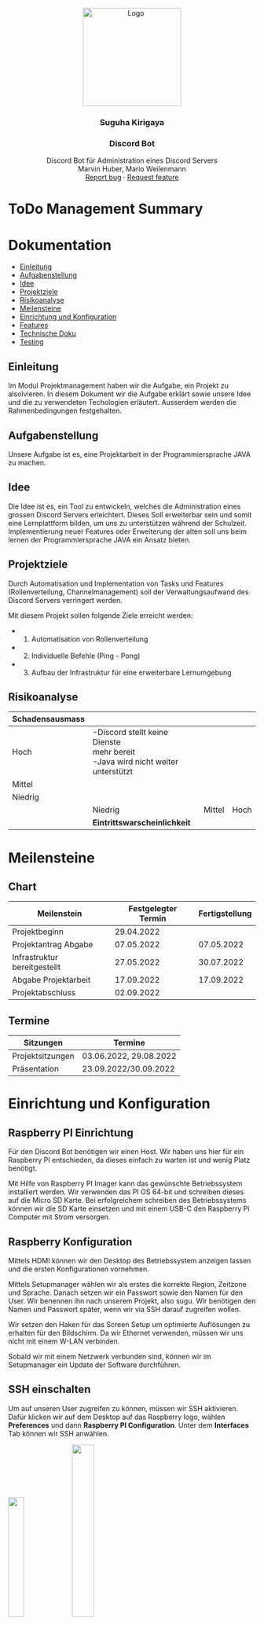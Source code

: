 <p align="center">
  <a href="https://example.com/">
    <img src="Suguha.png" alt="Logo" width=200 height=200>
  </a>

<h3 align="center">Suguha Kirigaya</h3>
  <h3 align="center">Discord Bot</h3>

<p align="center">
    Discord Bot für Administration eines Discord Servers<br>
    Marvin Huber, Mario Weilenmann
    <br>
    <a href="https://reponame/issues/new?template=bug.md">Report bug</a>
    ·
    <a href="https://reponame/issues/new?template=feature.md&labels=feature">Request feature</a>
  </p>

# ToDo Management Summary

# Dokumentation

- [Einleitung](#einleitung)
- [Aufgabenstellung](#aufgabenstellung)
- [Idee](#idee)
- [Projektziele](#projektziele)
- [Risikoanalyse](#risikoanalyse)
- [Meilensteine](#meilensteine)
- [Einrichtung und Konfiguration](#einrichtung-und-konfiguration)
- [Features](#features)
- [Technische Doku](#technische-doku)
- [Testing](#testing)

## Einleitung

Im Modul Projektmanagement haben wir die Aufgabe, ein Projekt zu alsolvieren.
In diesem Dokument wir die Aufgabe erklärt sowie unsere Idee und die zu verwendeten Techologien erläutert. Ausserdem werden die Rahmenbedingungen festgehalten.

## Aufgabenstellung

Unsere Aufgabe ist es, eine Projektarbeit in der Programmiersprache JAVA zu machen.

## Idee

Die Idee ist es, ein Tool zu entwickeln, welches die Administration eines grossen Discord Servers erleichtert.
Dieses Soll erweiterbar sein und somit eine Lernplattform bilden, um uns zu unterstützen während der Schulzeit.
Implementierung neuer Features oder Erweiterung der alten soll uns beim lernen der Programmiersprache JAVA ein Ansatz bieten.

## Projektziele

Durch Automatisation und Implementation von Tasks und Features (Rollenverteilung, Channelmanagement) soll der Verwaltungsaufwand des Discord Servers verringert werden.

Mit diesem Projekt sollen folgende Ziele erreicht werden:

- 1. Automatisation von Rollenverteilung
- 2. Individuelle Befehle (Ping - Pong)
- 3. Aufbau der Infrastruktur für eine erweiterbare Lernumgebung

## Risikoanalyse


| Schadensausmass |                                                                                                 |        |      |
| :-------------- | :---------------------------------------------------------------------------------------------- | -----: | ---: |
| Hoch            | -Discord stellt keine Dienste<br />mehr bereit <br />-Java wird nicht weiter<br /> unterstützt |        |      |
| Mittel          |                                                                                                 |        |      |
| Niedrig         |                                                                                                 |        |      |
|                 | Niedrig                                                                                         | Mittel | Hoch |
|                 | __Eintrittswarscheinlichkeit__                                                                  |        |      |

# Meilensteine

## Chart


| Meilenstein                  | Festgelegter Termin | Fertigstellung |
| ---------------------------- | ------------------- | -------------- |
| Projektbeginn                | 29.04.2022          |                |
| Projektantrag Abgabe         | 07.05.2022          | 07.05.2022     |
| Infrastruktur bereitgestellt | 27.05.2022          | 30.07.2022     |
| Abgabe Projektarbeit         | 17.09.2022          | 17.09.2022     |
| Projektabschluss             | 02.09.2022          |                |

## Termine


| Sitzungen        | Termine                |
| ---------------- | ---------------------- |
| Projektsitzungen | 03.06.2022, 29.08.2022 |
| Präsentation    | 23.09.2022/30.09.2022  |

# Einrichtung und Konfiguration

## Raspberry PI Einrichtung

Für den Discord Bot benötigen wir einen Host. Wir haben uns hier für ein Raspberry PI entschieden, da dieses einfach zu warten ist und wenig Platz benötigt.<br />

Mit Hilfe von Raspberry PI Imager kann das gewünschte Betriebssystem installiert werden. Wir verwenden das PI OS 64-bit und schreiben dieses auf die Micro SD Karte.
Bei erfolgreichem schreiben des Betriebssystems können wir die SD Karte einsetzen und mit einem USB-C den Raspberry Pi Computer mit Strom versorgen.

## Raspberry Konfiguration

Mittels HDMI können wir den Desktop des Betriebssystem anzeigen lassen und die ersten Konfigurationen vornehmen. <br />

Mittels Setupmanager wählen wir als erstes die korrekte Region, Zeitzone und Sprache. Danach setzen wir ein Passwort sowie den Namen für den User. Wir benennen ihn nach unserem Projekt, also sugu. Wir benötigen den Namen und Passwort später, wenn wir via SSH darauf zugreifen wollen. <br />

Wir setzen den Haken für das Screen Setup um optimierte Auflösungen zu erhalten für den Bildschirm. Da wir Ethernet verwenden, müssen wir uns nicht mit einem W-LAN verbinden. <br />

Sobald wir mit einem Netzwerk verbunden sind, können wir im Setupmanager ein Update der Software durchführen.

## SSH einschalten

Um auf unseren User zugreifen zu können, müssen wir SSH aktivieren. Dafür klicken wir auf dem Desktop auf das Raspberry logo, wählen **Preferences** und dann **Raspberry PI Configuration**. Unter dem **Interfaces** Tab können wir SSH anwählen.

<img src="Raspi-Interface.png" width="25%"> <img src="SSH.png" width="30%"> <br />

## Statische IP vergeben

Um mit keinen Komplikationen konfrontiert zu werden, vergeben wir dem Raspberry PI eine Statische IP Addresse. Dafür öffnen wir das Terminal auf dem Desktop. Mittels ``ifconfig`` können wir die momentan zugeweiste IP des netzwerkes ansehen. In unserem Fall ist dies **192.168.1.17**.<br />Mittels ``sudo nano /etc/dhcpcd.conf`` können wir direkt in die config file unsere gewünschte IP Addresse schreiben. Dies machen wir wiefolgt:

```
interface eth0
static ip_address=192.168.1.17
static routers=192.168.1.1
static domain_name_servers=8.8.8.8 8.8.4.4

```

Einstellungen mit ``Ctrl + o`` schreiben und den Editor mit ``Ctrl + x`` verlassen. Danach den Raspi neustarten:

``sudo reboot``

## Docker Installation

Mit Docker ist es einfach, Server-Software Auszuprobieren und zu Betreiben. So Installiert man die Container-Plattform für gängige Betriebssysteme auf dem Server oder Entwickler-PC, hier in unserem Fall das Raspberry PI.

Da nun eine Statische IP gesetzt wurde, kann via SSH verbunden werden. Mittels dem Programm Putty auf 192.168.1.17 verbinden, Username und Passwort eingeben. <br />
Danach führen wir standart package updates aus, um auf dem neusten stand zu sein.

```
sudo apt update

sudo apt upgrade
```

Mit dem curl statement starten wir ein Shell Script, um Docker zu installieren:

```
curl -sSL https://get.docker.com | sh
```

Als nächstes müssen wir den Benutzer ```sugu``` in die dockergruppe hinzufügen:

```
sudo usermod -aG docker sugu
```

## Docker testen

Nach der Installation von Docker und Docker-Compose kann man Programme schnell auf allen Betriebssystemen testen. Ob der Docker-Daemon läuft, verrät `docker version`.

Ob Docker-Compose läuft, verrät `docker compose version`.

## Portainer Installation

Um die Verwaltung der Container zu vereinfachen mit einem web GUI installieren wir Portainer.
Portainer ist ein Open Source Werkzeug, um Container basierte Anwendungen unter Docker, Kubernetes, Docker Swarm und Azure ACI zu verwalten. Dabei stellt Portainer eine komfortable Benutzeroberfläche für das Management der Docker-Umgebung zur Verfügung.

```
sudo docker pull portainer/portainer-ce:linux-arm

sudo docker run -d -p 9000:9000 --name=portainer --restart=always -v /var/run/docker.sock:/var/run/docker.sock -v portainer_data:/data portainer/portainer-ce:linux-arm
```

Danach ist die Installation abgeschlossen. Nun können wir mit einem Browser Lokal auf das Webinterface zugreifen: ``http://sugu.local:9000/``

<img src="Portainer.PNG" width="45%"> <img src="Container.PNG" width="45%">


## Discord Übersicht

Discord ist eine App für Nachrichten, Chats und Videoanrufe.
Das Programm kann auf dem Smartphone oder auch auf dem PC installiert werden.

In den Chats lassen sich auch Videos, Bilder oder Dokumente versenden.
Auf Discord kann man auch eigene Server erstellen. Server sind Bereiche, in denen man sich mit Freunden oder anderen Usern zu einem speziellen Thema austauschen kann.
Auf einem Server kann man verschiedene Sprach- und Textkanäle mit verschiedenen Berechtigungen erstellen. Diese Berechtigungen werden über Rollen verwaltet und können den Usern zugewiesen werden.
<img src="Discord.PNG" width="100%">

# Features

## Rollenverteilung "Simp" Rolle

Um auf einem grossen Server zu erkennen, welcher User zu welcher Freundesgruppe gehört, ist es praktisch einer Rollengruppe anzugehören.
Immer dann, wenn ein Benutzer sich mit dem Sprachkanal "Katari`s Simpsumpf" verbindet, wird dem User über das ausgelöste Event die Rolle "Simp" zugewiesen.
Dadurch ist

## Ping - Pong

Um zu Überprüfen ob der Discord Bot funktioniert und läuft, wird eine Ping - Pong Funktion eingebaut.
Mit `/Ping` kann ein Event ausgelöst werden. Dieses wird mit der Reaktion "Pong!" beantwortet im Chat vom Discord Bot. Somit weiss man, dass er Online ist und funktioniert.

## @Everyone Bot Schutz und Jail Rollenvergabe

Der Chatbefehl `@everyone` wird häufig von Scam-Bots verwendet, um die Aufmerksamkeit durch einen ping an alle zu erhalten. Dies geschieht dann meistens in jedem Textkanal.
Dabei wird gehofft, dass die Personen auf einen Link klicken. Um vorzubeugen, dass jemand auf diesen Link klickt, Löscht der Discord Bot die Nachricht. Weiter gibt er dem Benutzer eine Rolle: "Jail".
Diese Rolle wurde auf dem Discord Server so konfiguriert, dass der Benutzer keine Schreibberechtigung mehr hat und somit keine Links mehr posten kann.

## YEP chatbot

Der Ausdruck "YEP" als Bestätigung auf eine Aussage ist in vielen Gruppen sehr verbreitet. Deswegen Soll der Discord Bot davon nicht ausgeschlossen werden.
Jedes mal wenn ein Satz das Wort `yep` enthält, meldet sich der Discord Bot mit `YEP` über das ausgelöste Event.


# Discord Bot erstellen

Zuerst müssen wir einen neuen Discord Bot erstellen im [Discord Developers](https://discord.com/developers/applications/)
ToDo bild discord_new_application.png

Dann geben wir denn Name ein und akzeptieren TOS:
ToDo build discord_bot_name.png

Auf Bot nachher klicken wir auf Add Bot
ToDo discord_bot_add.png

Wir gehen dann auf OAuth2 nachher URL Generator selektieren bot, Administrator und klicken auf Copy.
ToDo discord_bot_url.png

# Technische Doku

Unser Applikation ist in Java geschrieben. Als Buildsystem verweden wir Gradle damit wir die Java Applikation erstellen können.

Gliederung der Applikation:

<img src="uml-schema.svg" width="80%">

Systemübersicht:

- [Discord API](#discord-API)
- [Raspberry PI / Server](#raspberry-pi-server)
- [Docker](#docker)
- [Applikation, Dependencies](#applikation)
- [Reflektion](#reflektion)

## Discord API

Wir verwenden die Discord API via der Java Bibliothek discord4j.

### Risiken:

Sollte die Discord API down sein, geht unser Bot natürlich nicht, somit ist es ein single point of failure.

## Raspberry PI Server

Als Server verwenden wir einen Raspberry PI 4B 8 GB RAM.

### Vorteile:

Dieser hat den Vorteil wenig Ressourcen zu verbrauchen (Strom, Platz). Ideal Für unseren Use Case.

### Nachteile

Ein Nachteil kann sein, dass bestimmte Software nicht läuft, da es eine andere CPU Architecture hat.
Beim Raspberry PI ist es ein arm64v7.

Uns betrifft das nicht in diesem Fall, da unsere Java Applikation in einem Docker Container gehostet wird.

### Risiken:

1. Stromausfall: Sollte es einen Stromausfall geben, wird der Discord Bot, abstürzen da wir ihn nicht redundant hosten.
2. Internetausfall: Sollte die Internetverbindung ausfallen ist der Discord Bot auch nicht erreichbar.

## Docker

Wir verwenden docker als Container Technologie.
Ermöglicht uns einfaches Deployment von der Applikation. Wenn die Applikation auf dem Container läuft, kann der Discord Bot auf allen Docker lauffähigen PCs gehostet werden.
Zudem verwenden wir noch Docker Compose. Dieser Managed den Docker Container. Sollte dieser abstürzen wird er neu gestartet. Dies Ermöglicht es uns eine hohe Uptime zu gewährleisten.

### Vorteile:

Abgestürzte Container werden neu gestartet.

### Nachteile / Risiken:

Wir haben eine zusätzliche Abhängigkeit, welche wir managen müssen.

## Applikation

Unser Discord Bot ist in Java geschrieben. Wir verwenden als bibliothek discord4j, welche uns eine einfache integration mit Discord ermöglicht.

### Vorteile:

Java ist eine einfach zu lernende Sprache. Weiter gibt es schon viele Bibliotheken, welche wir einbinden können.

### Nachteile / Risiken:

Wir haben eine direkte Abhängigkeit zu discord4j. Sollte die bibliothek nicht mehr gewartet werden, müssten wir Anpassungen selbst implementieren.

## VCS

Als VCS haben wir die Vorgabe Git

### Vorgehen beim Programmieren

Wir haben uns dazu entschieden die Applikation in Pair Programming zu erstellen. Somit haben wir einen direkten Austausch von Ideen, wie wir unser gewünschtes Feature umsetzen können.
Der Vorteil dabei ist, dass wir beide den Code kennen und diesen einfach warten können.

```Filesystem
main/
└── Java/
      └── ch.wema/
            ├── commands/
            │        └── PingCommand
            ├── core/
            │    ├── command/
            │           └── Command
            │    └──reaction/
            │           └── Reaction
            ├── event.listeners/
            │           ├── ChatInpitInteractionEventListener
            │           ├── MessageCreateEventListener
            │           └── VoiceStateUpdateEventListener
            └──  reactions/
                  │     ├── AtEveryoneReaction
                  │     ├── SimpReaction
                  │     └── YepReaction
                  ├── GlobalCommandRegistrar
                  └── Sugu
 
```

Folgende 4 Teile sind die wichtigsten:

1. Commands
2. Reactions
3. Listeners
4. GlobalCommandRegistrar

#### Commands:

Commands oder auch Befehle sind alle Befehle, welcher der Benutzer kontrolliert absetzen kann.<br />
Diese Unterteilung ist zur separierung von Klassen und dient der einfachen Übersicht.

#### Reactions:

Eine Reaction ist ein Event, auf welches man Reagieren möchte bsp. Statusänderung von Usern.

#### Listeners:

Listeners handeln alle Events von Reactions und Commands.

#### GlobalCommandRegistrar:

Dient zur Registrierung von Events auf der Server Seite.


#### Gliederungsvorteile

Anpassungen sind einfach zu erstellen, da man diese als Command oder als Reaction einfach hinzufügen kann und keinen bestehenden Code anpassen muss.
Der Core Ordner dient als Abstraction damit alle Reactions/Commands einen gleichen nenner haben ausserhalb des Objektes.

## Reflektion ToDo überprüfen und ergänzen

#### Was ist gut geganen:

Die Entscheidung dass es ein Discord Bot werden sollte, war einfach zu treffen. Da Mario ein Discord Server hat und diesen mit den Bot Administrieren möchte. Die einarbeitung in das Discord Framework discord4j war zudem auch einfach, nachdem wir entdeckt haben wie wir den Code inspecten können.

#### Wo haben wir noch verbessung potenzial:

Wir haben noch potenzial bei der Aktualisierung vom Bot selbst. Automatische Updates wären mit Docker hub möglich.
Bei der Java programmierung war es für uns beide neuland. Deswegen hatten wir am anfang noch mühe sachen umsetzen, diese ist aber in den Wochen immer besser geworden da wir vertrauter mit der Sprache und dem Framework geworden sind.
Wir hatten Probleme bei der Erstellung von der fat jar file.

#### Aussicht:

Wir hab beschlossen dass dieses Projekt eine grundlage sein soll für eine Discord Bot Infrastruktur. Von Code her sind wir sehr flexible und können schnell neue Reactions oder Commands erstellen da wir das Framework erstellt haben. Jetzt brauchen wir nur noch mehr coole Ideen, welche wir umsetzen können.

## Testing


|                     |                                      |
| ------------------- |--------------------------------------|
| Test                | /Ping befehl                         |
| Testablauf          | /ping in einem channel schreiben     |
| Erwartetes Resultat | Reaktion vom Discord Bot: "Pong!     |
| Resultat            | <img src="PingTest.PNG" width="80%"> |


|                     |                                              |
| ------------------- |----------------------------------------------|
| Test                | Yep Reaktion                                 |
| Testablauf          | Eine Nachricht im Chat mit "yep" inbegriffen |
| Erwartetes Resultat | eine Antwort vom Bot mit "YEP"                |
| Resultat            | <img src="TestingYEP.PNG" width="80%">       |


|                     |                                      |
| ------------------- |--------------------------------------|
| Test                | Automatische Rollenvergabe "Simp"    |
| Testablauf          | In den Sprachkanal joinen            |
| Erwartetes Resultat | Rolle "Simp" erhalten                |
| Resultat            | <img src="SimpTest.PNG" width="80%"> |

|                     |                                               |
| ------------------- |-----------------------------------------------|
| Test                | @everyone unterdrückung                       |
| Testablauf          | @everyone in den Chat schreiben               |
| Erwartetes Resultat | Löschen der Nachricht und Jail Rolle bekommen |
| Resultat            | <img src="JailTest.PNG" width="80%">          |



## Copyright and license

LGPL-3.0 license

Copyright (c) GitHub, Inc. and the https://opencollective.com/Discord4J contributors.